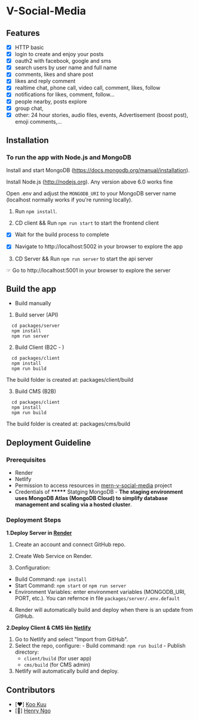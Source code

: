 # V-Social-Media

## Features
* [x] HTTP basic
* [x] login to create and enjoy your posts
* [x] oauth2 with facebook, google and sms 
* [x] search users by user name and full name
* [x] comments, likes and share post
* [x] likes and reply comment
* [x] realtime chat, phone call, video call, comment, likes, follow
* [x] notifications for likes, comment, follow...
* [x] people nearby, posts explore
* [x] group chat,
* [x] other: 24 hour stories, audio files, events, Advertisement (boost post), emoji comments,...

## Installation
### To run the app with Node.js and MongoDB

Install and start MongoDB (https://docs.mongodb.org/manual/installation).

Install Node.js (http://nodejs.org). Any version above 6.0 works fine

Open .env and adjust the `MONGODB_URI` to your MongoDB server name (localhost normally works if you're running locally).

1. Run `npm install`.

2. CD client && Run `npm run start` to start the frontend client
  * [x] Wait for the build process to complete

  * [x] Navigate to http://localhost:5002 in your browser to explore the app

3. CD Server && Run `npm run server` to start the api server

☞ Go to http://localhost:5001 in your browser to explore the server

## Build the app
* Build manually
1. Build server (API)
```
  cd packages/server
  npm install
  npm run server
```

2. Build Client (B2C - )
```
  cd packages/client
  npm install
  npm run build
```
The build folder is created at: packages/client/build

3. Build CMS (B2B)
```
  cd packages/client
  npm install
  npm run build
```
The build folder is created at: packages/cms/build

## Deployment Guideline
### Prerequisites
- Render
- Netlify
- Permission to access resources in [mern-v-social-media](https://github.com/vinhngo1907/mern-v-social-media) project
- Credentials of __*****__ Statging MongoDB - __The staging environment uses MongoDB Atlas (MongoDB Cloud) to simplify database management and scaling via a hosted cluster__.

### Deployment Steps
**1.Deploy Server in [Render](https://render.com/)**
1. Create an account and connect GitHub repo.

2. Create Web Service on Render.

3. Configuration:
  - Build Command: ```npm install```
  - Start Command: ```npm start``` or ```npm run server```
  - Environment Variables: enter environment variables (MONGODB_URI, PORT, etc.). You can refernce in file ```packages/server/.env.default```

4. Render will automatically build and deploy when there is an update from GitHub.

**2.Deploy Client & CMS lên [Netlify](https://netlify.com/)**
  1. Go to Netlify and select "Import from GitHub".
  2. Select the repo, configure:
    - Build command: ```npm run build```
    - Publish directory:
      * ```client/build``` (for user app)
      * ```cms/build``` (for CMS admin)
  3. Netlify will automatically build and deploy.

## Contributors
- [❤️] [Koo Kuu](https://github.com/vinhngo1907)
- [🚀] [Henry Ngo](https://github.com/vinhngo001)
